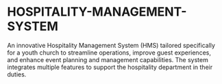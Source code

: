 # HOSPITALITY-MANAGEMENT-SYSTEM
An innovative Hospitality Management System (HMS) tailored specifically for a youth church to streamline operations, improve guest experiences, and enhance event planning and management capabilities. The system integrates multiple features to support the hospitality department in their duties.
